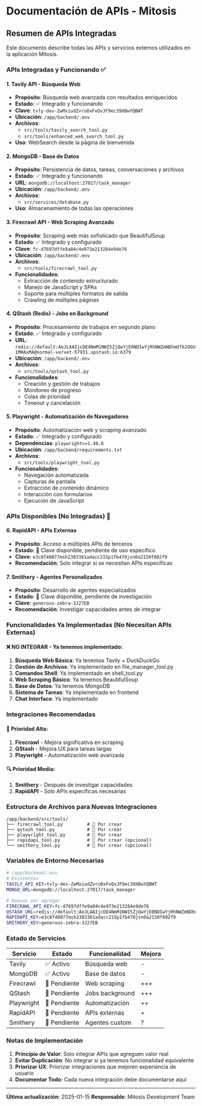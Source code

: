 # Documentación de APIs - Mitosis

## Resumen de APIs Integradas

Este documento describe todas las APIs y servicios externos utilizados en la aplicación Mitosis.

### APIs Integradas y Funcionando ✅

#### 1. **Tavily API** - Búsqueda Web
- **Propósito**: Búsqueda web avanzada con resultados enriquecidos
- **Estado**: ✅ Integrado y funcionando
- **Clave**: `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`
- **Ubicación**: `/app/backend/.env`
- **Archivos**:
  - `src/tools/tavily_search_tool.py`
  - `src/tools/enhanced_web_search_tool.py`
- **Uso**: WebSearch desde la página de bienvenida

#### 2. **MongoDB** - Base de Datos
- **Propósito**: Persistencia de datos, tareas, conversaciones y archivos
- **Estado**: ✅ Integrado y funcionando
- **URL**: `mongodb://localhost:27017/task_manager`
- **Ubicación**: `/app/backend/.env`
- **Archivos**:
  - `src/services/database.py`
- **Uso**: Almacenamiento de todas las operaciones

#### 3. **Firecrawl API** - Web Scraping Avanzado
- **Propósito**: Scraping web más sofisticado que BeautifulSoup
- **Estado**: ✅ Integrado y configurado
- **Clave**: `fc-d7697dffe9a04c4e973e213284e9de76`
- **Ubicación**: `/app/backend/.env`
- **Archivos**:
  - `src/tools/firecrawl_tool.py`
- **Funcionalidades**:
  - Extracción de contenido estructurado
  - Manejo de JavaScript y SPAs
  - Soporte para múltiples formatos de salida
  - Crawling de múltiples páginas

#### 4. **QStash (Redis)** - Jobs en Background
- **Propósito**: Procesamiento de trabajos en segundo plano
- **Estado**: ✅ Integrado y configurado
- **URL**: `redis://default:AeJLAAIjcDE4NmM1NWI5ZjQwYjE0NDIwYjRhNWZmNDhmOTk2OGU1MHAxMA@normal-vervet-57931.upstash.io:6379`
- **Ubicación**: `/app/backend/.env`
- **Archivos**:
  - `src/tools/qstash_tool.py`
- **Funcionalidades**:
  - Creación y gestión de trabajos
  - Monitoreo de progreso
  - Colas de prioridad
  - Timeout y cancelación

#### 5. **Playwright** - Automatización de Navegadores
- **Propósito**: Automatización web y scraping avanzado
- **Estado**: ✅ Integrado y configurado
- **Dependencias**: `playwright>=1.40.0`
- **Ubicación**: `/app/backend/requirements.txt`
- **Archivos**:
  - `src/tools/playwright_tool.py`
- **Funcionalidades**:
  - Navegación automatizada
  - Capturas de pantalla
  - Extracción de contenido dinámico
  - Interacción con formularios
  - Ejecución de JavaScript

### APIs Disponibles (No Integradas) 🔄

#### 6. **RapidAPI** - APIs Externas
- **Propósito**: Acceso a múltiples APIs de terceros
- **Estado**: 🔄 Clave disponible, pendiente de uso específico
- **Clave**: `e3c8f40077msh2383361adacc215p1fb470jsn0a2150f802f9`
- **Recomendación**: Solo integrar si se necesitan APIs específicas

#### 7. **Smithery** - Agentes Personalizados
- **Propósito**: Desarrollo de agentes especializados
- **Estado**: 🔄 Clave disponible, pendiente de investigación
- **Clave**: `generous-zebra-3J27EB`
- **Recomendación**: Investigar capacidades antes de integrar

### Funcionalidades Ya Implementadas (No Necesitan APIs Externas)

#### ❌ **NO INTEGRAR** - Ya tenemos implementado:

1. **Búsqueda Web Básica**: Ya tenemos Tavily + DuckDuckGo
2. **Gestión de Archivos**: Ya implementado en file_manager_tool.py
3. **Comandos Shell**: Ya implementado en shell_tool.py
4. **Web Scraping Básico**: Ya tenemos BeautifulSoup
5. **Base de Datos**: Ya tenemos MongoDB
6. **Sistema de Tareas**: Ya implementado en frontend
7. **Chat Interface**: Ya implementado

### Integraciones Recomendadas

#### 🎯 **Prioridad Alta**:
1. **Firecrawl** - Mejora significativa en scraping
2. **QStash** - Mejora UX para tareas largas
3. **Playwright** - Automatización web avanzada

#### 🔍 **Prioridad Media**:
1. **Smithery** - Después de investigar capacidades
2. **RapidAPI** - Solo APIs específicas necesarias

### Estructura de Archivos para Nuevas Integraciones

```
/app/backend/src/tools/
├── firecrawl_tool.py         # 🔄 Por crear
├── qstash_tool.py            # 🔄 Por crear
├── playwright_tool.py        # 🔄 Por crear
├── rapidapi_tool.py          # 🔄 Por crear (opcional)
└── smithery_tool.py          # 🔄 Por crear (opcional)
```

### Variables de Entorno Necesarias

```bash
# /app/backend/.env
# Existentes
TAVILY_API_KEY=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
MONGO_URL=mongodb://localhost:27017/task_manager

# Nuevas por agregar
FIRECRAWL_API_KEY=fc-d7697dffe9a04c4e973e213284e9de76
QSTASH_URL=redis://default:AeJLAAIjcDE4NmM1NWI5ZjQwYjE0NDIwYjRhNWZmNDhmOTk2OGU1MHAxMA@normal-vervet-57931.upstash.io:6379
RAPIDAPI_KEY=e3c8f40077msh2383361adacc215p1fb470jsn0a2150f802f9
SMITHERY_KEY=generous-zebra-3J27EB
```

### Estado de Servicios

| Servicio | Estado | Funcionalidad | Mejora |
|----------|--------|---------------|---------|
| Tavily | ✅ Activo | Búsqueda web | - |
| MongoDB | ✅ Activo | Base de datos | - |
| Firecrawl | 🔄 Pendiente | Web scraping | +++ |
| QStash | 🔄 Pendiente | Jobs background | +++ |
| Playwright | 🔄 Pendiente | Automatización | ++ |
| RapidAPI | 🔄 Pendiente | APIs externas | + |
| Smithery | 🔄 Pendiente | Agentes custom | ? |

### Notas de Implementación

1. **Principio de Valor**: Solo integrar APIs que agreguen valor real
2. **Evitar Duplicación**: No integrar si ya tenemos funcionalidad equivalente
3. **Priorizar UX**: Priorizar integraciones que mejoren experiencia de usuario
4. **Documentar Todo**: Cada nueva integración debe documentarse aquí

---

**Última actualización**: 2025-01-15
**Responsable**: Mitosis Development Team